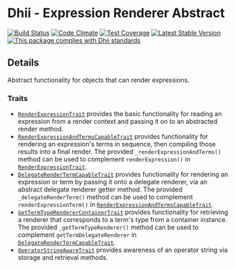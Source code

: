 # Dhii - Expression Renderer Abstract

[![Build Status](https://travis-ci.org/Dhii/expression-renderer-abstract.svg?branch=develop)](https://travis-ci.org/Dhii/expression-renderer-abstract)
[![Code Climate](https://codeclimate.com/github/Dhii/expression-renderer-abstract/badges/gpa.svg)](https://codeclimate.com/github/Dhii/expression-renderer-abstract)
[![Test Coverage](https://codeclimate.com/github/Dhii/expression-renderer-abstract/badges/coverage.svg)](https://codeclimate.com/github/Dhii/expression-renderer-abstract/coverage)
[![Latest Stable Version](https://poser.pugx.org/dhii/expression-renderer-abstract/version)](https://packagist.org/packages/dhii/expression-renderer-abstract)
[![This package complies with Dhii standards](https://img.shields.io/badge/Dhii-Compliant-green.svg?style=flat-square)][Dhii]

## Details
Abstract functionality for objects that can render expressions.

### Traits
- [`RenderExpressionTrait`] provides the basic functionality for reading an expression from a render context and passing
it on to an abstracted render method.
- [`RenderExpressionAndTermsCapableTrait`] provides functionality for rendering an expression's terms in sequence, then
compiling those results into a final render. The provided `_renderExpressionAndTerms()` method can be used to
complement `renderExpression()` in [`RenderExpressionTrait`].
- [`DelegateRenderTermCapableTrait`] provides functionality for rendering an expression or term by passing it onto a
delegate renderer, via an abstract delegate renderer getter method. The provided `_delegateRenderTerm()` method can be
used to complement `renderExpressionTerm()` in [`RenderExpressionAndTermsCapableTrait`].
- [`GetTermTypeRendererContainerTrait`] provides functionality for retrieving a renderer that corresponds to a term's type
from a container instance. The provided `_getTermTypeRenderer()` method can be used to complement
`getTermDelegateRenderer` in [`DelegateRenderTermCapableTrait`].
- [`OperatorStringAwareTrait`] provides awareness of an operator string via storage and retrieval methods.


[Dhii]:                                                 https://github.com/Dhii/dhii

[`RenderExpressionTrait`]:                              src/RenderExpressionTrait.php
[`RenderExpressionAndTermsCapableTrait`]:               src/RenderExpressionAndTermsCapableTrait.php
[`DelegateRenderTermCapableTrait`]:                     src/DelegateRenderTermCapableTrait.php
[`GetTermTypeRendererContainerTrait`]:                  src/GetTermTypeRendererContainerTrait.php
[`OperatorStringAwareTrait`]:                           src/OperatorStringAwareTrait.php
